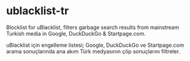 # ublacklist-tr

Blocklist for uBlacklist, filters garbage search results from mainstream Turkish media in Google, DuckDuckGo & Startpage.com.

uBlacklist için engelleme listesi; Google, DuckDuckGo ve Startpage.com arama sonuçlarında ana akım Türk medyasının çöp sonuçlarını filtreler.
